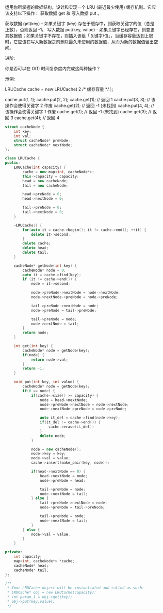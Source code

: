 运用你所掌握的数据结构，设计和实现一个  LRU (最近最少使用) 缓存机制。它应该支持以下操作： 获取数据 get 和 写入数据 put 。

获取数据 get(key) - 如果关键字 (key) 存在于缓存中，则获取关键字的值（总是正数），否则返回 -1。
写入数据 put(key, value) - 如果关键字已经存在，则变更其数据值；如果关键字不存在，则插入该组「关键字/值」。当缓存容量达到上限时，它应该在写入新数据之前删除最久未使用的数据值，从而为新的数据值留出空间。

 

进阶:

你是否可以在 O(1) 时间复杂度内完成这两种操作？

 

示例:

LRUCache cache = new LRUCache( 2 /* 缓存容量 */ );

cache.put(1, 1);
cache.put(2, 2);
cache.get(1);       // 返回  1
cache.put(3, 3);    // 该操作会使得关键字 2 作废
cache.get(2);       // 返回 -1 (未找到)
cache.put(4, 4);    // 该操作会使得关键字 1 作废
cache.get(1);       // 返回 -1 (未找到)
cache.get(3);       // 返回  3
cache.get(4);       // 返回  4

~~~cpp
struct cacheNode {
    int key;
    int val;
    struct cacheNode* preNode;
    struct cacheNode* nextNode;
};

class LRUCache {
public:
    LRUCache(int capacity) {
        cache = new map<int, cacheNode*>;
        this->capacity = capacity;
        head = new cacheNode;
        tail = new cacheNode;

        head->preNode = 0;
        head->nextNode = 0;

        tail->preNode = 0;
        tail->nextNode = 0;
    }

    ~LRUCache() {
        for(auto it = cache->begin(); it != cache->end(); ++it) {
            delete it->second;
        }
        delete cache;
        delete head;
        delete tail;
    }

    cacheNode* getNode(int key) {
    	cacheNode* node = 0;
		auto it = cache->find(key);
		if (it != cache->end()) {
			node = it->second;

			node->preNode->nextNode = node->nextNode;
			node->nextNode->preNode = node->preNode;

			tail->preNode->nextNode = node;
			node->preNode = tail->preNode;

			tail->preNode = node;
			node->nextNode = tail;
		}
		return node;
    }

    int get(int key) {
    	cacheNode* node = getNode(key);
    	if(node) {
    		return node->val;
    	}
    	return -1;
    }

    void put(int key, int value) {
    	cacheNode* node = getNode(key);
        if(0 == node) {
            if(cache->size() >= capacity) {
                node = head->nextNode;
                node->preNode->nextNode = node->nextNode;
                node->nextNode->preNode = node->preNode;

                auto it_del = cache->find(node->key);
                if(it_del != cache->end()) {
					cache->erase(it_del);
                }
                delete node;
            }

            node = new cacheNode();
            node->key = key;
            node->val = value;
            cache->insert(make_pair(key, node));

            if(head->nextNode == 0) {
                head->nextNode = node;
                node->preNode = head;

                tail->preNode = node;
                node->nextNode = tail;
            } else {
                tail->preNode->nextNode = node;
                node->preNode = tail->preNode;

                tail->preNode = node;
                node->nextNode = tail;
            }
        } else {
        	node->val = value;
        }
    }

private:
    int capacity;
    map<int, cacheNode*> *cache;
    cacheNode* head;
    cacheNode* tail;
};

/**
 * Your LRUCache object will be instantiated and called as such:
 * LRUCache* obj = new LRUCache(capacity);
 * int param_1 = obj->get(key);
 * obj->put(key,value);
 */
~~~